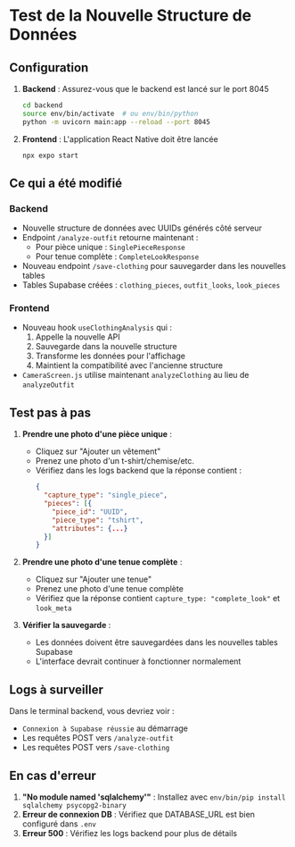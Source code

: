 # Test de la Nouvelle Structure de Données

## Configuration

1. **Backend** : Assurez-vous que le backend est lancé sur le port 8045
   ```bash
   cd backend
   source env/bin/activate  # ou env/bin/python
   python -m uvicorn main:app --reload --port 8045
   ```

2. **Frontend** : L'application React Native doit être lancée
   ```bash
   npx expo start
   ```

## Ce qui a été modifié

### Backend
- Nouvelle structure de données avec UUIDs générés côté serveur
- Endpoint `/analyze-outfit` retourne maintenant :
  - Pour pièce unique : `SinglePieceResponse`
  - Pour tenue complète : `CompleteLookResponse`
- Nouveau endpoint `/save-clothing` pour sauvegarder dans les nouvelles tables
- Tables Supabase créées : `clothing_pieces`, `outfit_looks`, `look_pieces`

### Frontend
- Nouveau hook `useClothingAnalysis` qui :
  1. Appelle la nouvelle API
  2. Sauvegarde dans la nouvelle structure
  3. Transforme les données pour l'affichage
  4. Maintient la compatibilité avec l'ancienne structure
- `CameraScreen.js` utilise maintenant `analyzeClothing` au lieu de `analyzeOutfit`

## Test pas à pas

1. **Prendre une photo d'une pièce unique** :
   - Cliquez sur "Ajouter un vêtement"
   - Prenez une photo d'un t-shirt/chemise/etc.
   - Vérifiez dans les logs backend que la réponse contient :
     ```json
     {
       "capture_type": "single_piece",
       "pieces": [{
         "piece_id": "UUID",
         "piece_type": "tshirt",
         "attributes": {...}
       }]
     }
     ```

2. **Prendre une photo d'une tenue complète** :
   - Cliquez sur "Ajouter une tenue"
   - Prenez une photo d'une tenue complète
   - Vérifiez que la réponse contient `capture_type: "complete_look"` et `look_meta`

3. **Vérifier la sauvegarde** :
   - Les données doivent être sauvegardées dans les nouvelles tables Supabase
   - L'interface devrait continuer à fonctionner normalement

## Logs à surveiller

Dans le terminal backend, vous devriez voir :
- `Connexion à Supabase réussie` au démarrage
- Les requêtes POST vers `/analyze-outfit`
- Les requêtes POST vers `/save-clothing`

## En cas d'erreur

1. **"No module named 'sqlalchemy'"** : Installez avec `env/bin/pip install sqlalchemy psycopg2-binary`
2. **Erreur de connexion DB** : Vérifiez que DATABASE_URL est bien configuré dans `.env`
3. **Erreur 500** : Vérifiez les logs backend pour plus de détails